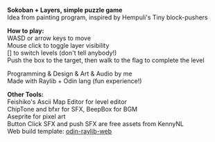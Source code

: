 **Sokoban + Layers, simple puzzle game**  
Idea from painting program, inspired by Hempuli's Tiny block-pushers

**How to play:**  
WASD or arrow keys to move  
Mouse click to toggle layer visibility  
[] to switch levels (don't tell anybody!)  
Push the box to the target, then walk to the flag to complete the level


Programming & Design & Art & Audio by me  
Made with Raylib + Odin lang (fun experience!)

**Other Tools:**  
Feishiko's Ascii Map Editor for level editor  
ChipTone and bfxr for SFX, BeepBox for BGM  
Aseprite for pixel art  
Button Click SFX and push SFX are free assets from KennyNL  
Web build template: [odin-raylib-web](https://github.com/karl-zylinski/odin-raylib-web)